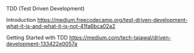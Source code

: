 TDD (Test Driven Development)

Introduction 
https://medium.freecodecamp.org/test-driven-development-what-it-is-and-what-it-is-not-41fa6bca02a2

Getting Started with TDD 
https://medium.com/tech-tajawal/driven-development-133422e0057a
